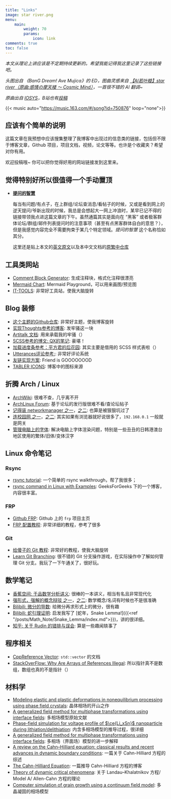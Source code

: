 ```yaml
---
title: "Links"
image: star river.png
menu:
    main: 
        weight: 70
        params:
            icon: link
comments: true
toc: false
---
```


*本文从理论上讲应该是不定期持续更新的。希望我能记得我这里记录了这些链接吧。*

*头图出自 《BanG Dream! Ave Mujica》的 ED，图曲灵感来自 [【AI若叶睦】star river（原曲:感情の摩天楼 ～ Cosmic Mind）](https://www.bilibili.com/video/BV1DrNJe5ESg/)，一首很不错的 AI 翻调~*

*原曲出自 [IOSYS](https://space.bilibili.com/10923790)，B站也有[投稿](https://www.bilibili.com/video/BV1Ns411S7Sm/)*

{{< music auto="https://music.163.com/#/song?id=750876" loop="none">}} 

## 应该有个简单的说明

这篇文章在我预想中应该搜集整理了我博客中出现过的信息类的链接，包括但不限于博客文章，Github 项目，项目文档，视频，论文等等。也许是个收藏夹？希望对你有用。

欢迎投稿哦~ 你可以把你觉得好用的网站链接发到这里来。

## 觉得特别好所以很值得一个手动置顶

- [**提问的智慧**](https://github.com/ryanhanwu/How-To-Ask-Questions-The-Smart-Way/blob/main/README-zh_CN.md)

    每当有问题/有点子，在上群组/论坛查消息/看帖子的时候，又或是看到网上的逆天提问/爷新出现的时候，我总是会想起大一网上冲浪时，某早已记不得的链接带领我点进这篇文章的下午。虽然通篇其实是面向在 “黑客” 或者极客群体论坛/群组/邮件列表提问时的注意事项（甚至有点黑客群体自白的意思？），但是我感觉内容完全不需要拘束于某几个特定领域。*提问的智慧* 这个名称恰如其分。

    这里还是贴上本文的[英文原文](http://www.catb.org/~esr/faqs/smart-questions.html)以及本中文文档的[原繁中仓库](https://github.com/ryanhanwu/How-To-Ask-Questions-The-Smart-Way)

## 工具类网站

- [Comment Block Generator](https://blocks.jkniest.dev/): 生成注释块，格式化注释很漂亮
- [Mermaid Chart](https://www.mermaidchart.com/play): Mermaid Playground，可以用来画图/预览图
- [IT-TOOLS](https://it-tools.tech/): 非常好工具站，使我大脑旋转

## Blog 装修

- [这个主题的Github仓库](https://github.com/CaiJimmy/hugo-theme-stack): 非常好主题，使我博客旋转
- [实现Thoughts参考的博客](https://yelleis.top/p/61fdb627/): 发牢骚这一块
- [Artitalk 文档](https://artitalk.js.org/doc.html#%F0%9F%8C%BC-%E5%BC%80%E5%A7%8B%E4%BD%BF%E7%94%A8): 用来承载我的牢骚（）
- [SCSS参考的博文: QX的笔记](https://lqxhub.github.io/posts/a660c9b1/): 豪堪！
- [加载进度条参考：平方君的后花园](http://i-square.us.kg/p/hugo-upgrade-and-hugo-theme-stack-modify-and-last-modified-time/): 其实主要是借用的 SCSS 样式表啦（）
- [Utterances评论参考:](https://roife.github.io/posts/use-utterances-for-blog-comment/): 非常好评论系统
- [友链实现方案](https://thirdshire.com/hugo-stack-renovation-part-two/): Friend is GOOOOOOOD
- [TABLER ICONS](https://tabler.io/icons): 博客中的图标来源

## 折腾 Arch / Linux 

- [ArchWiki](https://wiki.archlinux.org/title/Main_page): 很难不查，几乎离不开
- [ArchLinux Forum](https://bbs.archlinux.org/): 基于论坛的发行版很难不看/查论坛帖子
- [记得装 networkmanager 之一](ttps://bbs.archlinuxcn.org/viewtopic.php?id=12603)，[之二](https://www.cnblogs.com/yuxiayizhengwan/p/16576946.html): 也算是被狠狠坑过了
- [连校园网 之一](https://www.cnblogs.com/holaworld/p/17839616.html)，[之二](https://www.bilibili.com/opus/852262124483772422): 其实如果有浏览器就好说很多了，`192.168.0.1` 一般就是网关
- [管理电脑上的字体](https://catcat.cc/post/2021-03-07/): 解决电脑上字体渲染问题，特别是一些丑丑的日韩港澳台地区使用的繁体/旧体/变体汉字

## Linux 命令笔记

### Rsync
- [rsync tutorial](https://www.digitalocean.com/community/tutorials/how-to-use-rsync-to-sync-local-and-remote-directories): 一个简单的 rsync walkthrough，帮了我很多；
- [rsync command in Linux with Examples](https://www.geeksforgeeks.org/linux-unix/rsync-command-in-linux-with-examples/): GeeksForGeeks 下的一个博客，内容很丰富。

### FRP

- [Github FRP](https://github.com/fatedier/frp): Github 上的 `frp` 项目主页
- [FRP 配置教程](https://github.com/CNFlyCat/UsefulTutorials/): 非常详细的教程，参考了很多

### Git

- [给傻子的 Git 教程](https://www.bilibili.com/video/BV1Hkr7YYEh8): 非常好的教程，使我大脑旋转
- [Learn Git Branching](https://learngitbranching.js.org/): 很不错的 Git 分支操作游戏，在实际操作中了解如何管理 Git 分支。我玩了一下午通关了，很好玩。

## 数学笔记

- [香蕉空间: 于品数学分析讲义](https://www.bananaspace.org/wiki/%E8%AE%B2%E4%B9%89:%E6%95%B0%E5%AD%A6%E5%88%86%E6%9E%90): 很棒的一本讲义，相当有名且非常现代化
- [强形式，强解的概念辩驳 之一](https://encyclopediaofmath.org/wiki/Strong_solution)，[之二](https://math.stackexchange.com/questions/162353/define-strong-solution): 数学概念/名词有时候也不是很准确
- [Bilibili: 微分的导数](https://www.bilibili.com/video/BV1CdNDz1EcB/): 给微分再求形式上的微分，很有趣
- [Bilibili: 蛇引理证明](https://www.bilibili.com/video/BV1FZFNezE6D): 启发我写了 [蛇年，Snake Lemma!]({{<ref "/posts/Math_Note/Snake_Lemma/index.md">}})，讲的很详细。
- [知乎: 关于 Rudin 的错排与误会](https://www.zhihu.com/question/559683007/answer/3502165974): 算是一些趣闻轶事了

## 程序相关

- [CppReference Vector](https://en.cppreference.com/w/cpp/language/Zero-overhead_principle): `std::vector` 的文档
- [StackOverFlow: Why Are Arrays of References Illegal](https://stackoverflow.com/questions/1164266/why-are-arrays-of-references-illegal): 所以指针真不是数组，数组也真的不是指针（）

## 材料学

- [Modeling elastic and plastic deformations in nonequilibrium processing using phase field crystals](https://doi.org/10.1103/PhysRevE.70.051605): 晶体相场的开山之作
- [A generalized field method for multiphase transformations using interface fields](https://doi.org/10.1016/S0167-2789(99)00129-3): 多相场模型原始文献
- [Phase-field simulation for voltage profile of $\ce{Li_xSn}$ nanoparticle during lithiation/delithiation](https://doi.org/10.1016/j.commatsci.2023.112047): 内含多相场模型的推导过程，很详细
- [A generalized field method for multiphase transformations using interface fields](https://doi.org/10.1016/S0167-2789(99)00129-3): 多相场（界面场）模型的进一步解释
- [A review on the Cahn–Hilliard equation: classical results and recent advances in dynamic boundary conditions](http://dx.doi.org/10.3934/era.2022143): 一篇关于 Cahn-Hilliard 方程的综述
- [The Cahn-Hilliard Equation](https://mogadalai.wordpress.com/2008/09/13/spinodal-decomposition-and-its-modelling-using-cahn-hilliard-equation/): 一篇推导 Cahn-Hilliard 方程的博客
- [Theory of dynamic critical phenomena](https://doi.org/10.1103/RevModPhys.49.435): 关于 Landau–Khalatnikov 方程/ Model A/ Allen-Cahn 方程的理论
- [Computer simulation of grain growth using a continuum field model](https://doi.org/10.1016/S1359-6454%2896%2900200-5): 多晶凝固的相场模型